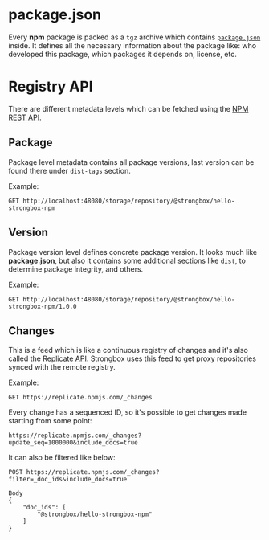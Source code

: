 # package.json
Every **npm** package is packed as a `tgz` archive which contains [`package.json`](https://docs.npmjs.com/files/package.json) inside. It defines all the necessary information about the package like: who developed this package, which packages it depends on, license, etc.

# Registry API
There are different metadata levels which can be fetched using the [NPM REST API](https://github.com/npm/registry/blob/master/docs/REGISTRY-API.md).

## Package

Package level metadata contains all package versions, last version can be found there under `dist-tags` section.

Example:
```
GET http://localhost:48080/storage/repository/@strongbox/hello-strongbox-npm
```

## Version 

Package version level defines concrete package version. It looks much like **package.json**, but also it contains some additional sections like `dist`, to determine package integrity, and others.

Example:
```
GET http://localhost:48080/storage/repository/@strongbox/hello-strongbox-npm/1.0.0
``` 

## Changes

This is a feed which is like a continuous registry of changes and it's also called the [Replicate API](https://github.com/npm/registry/blob/master/docs/REPLICATE-API.md). Strongbox uses this feed to get proxy repositories synced with the remote registry.

Example:
```
GET https://replicate.npmjs.com/_changes
```

Every change has a sequenced ID, so it's possible to get changes made starting from some point:
```
https://replicate.npmjs.com/_changes?update_seq=1000000&include_docs=true
```

It can also be filtered like below:
```
POST https://replicate.npmjs.com/_changes?filter=_doc_ids&include_docs=true

Body
{
    "doc_ids": [
        "@strongbox/hello-strongbox-npm"
    ]
}
```